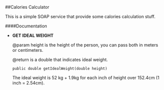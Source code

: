 ##Calories Calculator

This is a simple SOAP service that provide some calories calculation stuff.

####Documentation

* <b>GET IDEAL WEIGHT</b>
	
	@param height is the height of the person, you can pass both in meters or centimeters. 
	
	@return is a double that indicates ideal weight.
	
	```public double getIdealWeight(double height)``` 
	
	The ideal weight is 52 kg + 1.9kg for each inch of height over 152.4cm (1 inch = 2.54cm).